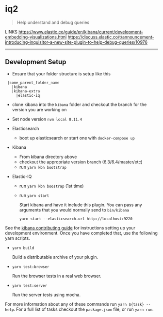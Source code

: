 # iq2

> Help understand and debug queries

LINKS
https://www.elastic.co/guide/en/kibana/current/development-embedding-visualizations.html
https://discuss.elastic.co/t/announcement-introducing-inquisitor-a-new-site-plugin-to-help-debug-queries/10976

---

## Development Setup

-  Ensure that your folder structure is setup like this

```
 |some_parent_folder_name
   |kibana
   |kibana-extra
     |elastic-iq
```

- clone kibana into the `kibana` folder and checkout the branch for the version you are working on

- Set node version `nvm local 8.11.4`
 
- Elasticsearch 
  - boot up elasticsearch or start one with `docker-compose up`
 
- Kibana 
  - From kibana directory above
  - checkout the appropriate version branch (6.3/6.4/master/etc)
  - run `yarn kbn bootstrap`

- Elastic-IQ
  - run `yarn kbn boostrap` (1st time)
  - run `yarn start`

   
    Start kibana and have it include this plugin. You can pass any arguments that you would normally send to `bin/kibana`

      ```
      yarn start --elasticsearch.url http://localhost:9220
      ```

  
See the [kibana contributing guide](https://github.com/elastic/kibana/blob/master/CONTRIBUTING.md) for instructions setting up your development environment. Once you have completed that, use the following yarn scripts.

  - `yarn build`

    Build a distributable archive of your plugin.

  - `yarn test:browser`

    Run the browser tests in a real web browser.

  - `yarn test:server`

    Run the server tests using mocha.

For more information about any of these commands run `yarn ${task} --help`. For a full list of tasks checkout the `package.json` file, or run `yarn run`.
